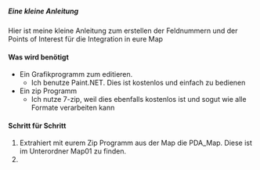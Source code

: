 ##### Eine kleine Anleitung

Hier ist meine kleine Anleitung zum erstellen der Feldnummern und der Points of Interest für die Integration in eure Map


#### Was wird benötigt
- Ein Grafikprogramm zum editieren. 
  - Ich benutze Paint.NET. Dies ist kostenlos und einfach zu bedienen  
- Ein zip Programm  
  - Ich nutze 7-zip, weil dies ebenfalls kostenlos ist und sogut wie alle Formate verarbeiten kann

#### Schritt für Schritt

1. Extrahiert mit eurem Zip Programm aus der Map die PDA_Map. Diese ist im Unterordner Map01 zu finden.
2. 